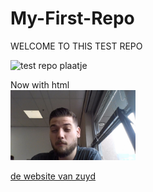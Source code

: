 # My-First-Repo
WELCOME TO THIS TEST REPO

![test repo plaatje](https://github.com/user-attachments/assets/55d63722-75d8-484d-bada-dac89ccda4b4)


Now with html
<br>
<img src="repo foto.jpg" alt="test repo plaatje" width = "200">

<a href="www.zuyd.nl">de website van zuyd</a>
